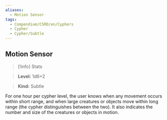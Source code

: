 ```yaml
---
aliases:
  - Motion Sensor
tags:
  - Compendium/CSRD/en/Cyphers
  - Cypher
  - Cypher/Subtle
---
```

  
    
## Motion Sensor    
>[!info] Stats    
> **Level:** 1d6+2    
> **Kind:** Subtle  
    
For one hour per cypher level, the user knows when any movement occurs within short range, and when large creatures or objects move within long range (the cypher distinguishes between the two). It also indicates the number and size of the creatures or objects in motion.